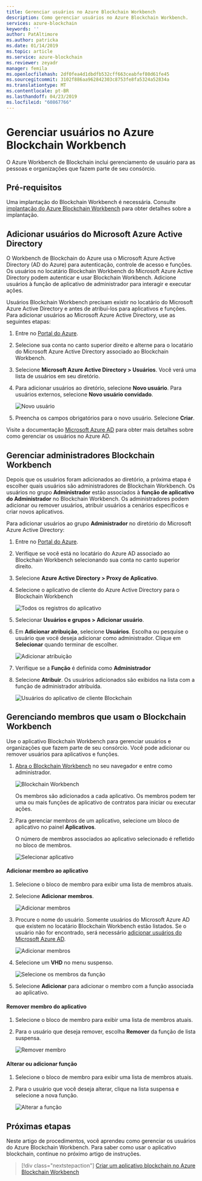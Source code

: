 ```yaml
---
title: Gerenciar usuários no Azure Blockchain Workbench
description: Como gerenciar usuários no Azure Blockchain Workbench.
services: azure-blockchain
keywords: ''
author: PatAltimore
ms.author: patricka
ms.date: 01/14/2019
ms.topic: article
ms.service: azure-blockchain
ms.reviewer: zeyadr
manager: femila
ms.openlocfilehash: 2df0fea4d1dbdfb532cff663ceabfef80d61fe45
ms.sourcegitcommit: 3102f886aa962842303c8753fe8fa5324a52834a
ms.translationtype: MT
ms.contentlocale: pt-BR
ms.lasthandoff: 04/23/2019
ms.locfileid: "60867766"
---
```

# <a name="manage-users-in-azure-blockchain-workbench"></a>Gerenciar usuários no Azure Blockchain Workbench

O Azure Workbench de Blockchain inclui gerenciamento de usuário para as pessoas e organizações que fazem parte de seu consórcio.

## <a name="prerequisites"></a>Pré-requisitos

Uma implantação do Blockchain Workbench é necessária. Consulte [implantação do Azure Blockchain Workbench](deploy.md) para obter detalhes sobre a implantação.

## <a name="add-azure-ad-users"></a>Adicionar usuários do Microsoft Azure Active Directory

O Workbench de Blockchain do Azure usa o Microsoft Azure Active Directory (AD do Azure) para autenticação, controle de acesso e funções. Os usuários no locatário Blockchain Workbench do Microsoft Azure Active Directory podem autenticar e usar Blockchain Workbench. Adicione usuários à função de aplicativo de administrador para interagir e executar ações.

Usuários Blockchain Workbench precisam existir no locatário do Microsoft Azure Active Directory e antes de atribuí-los para aplicativos e funções. Para adicionar usuários ao Microsoft Azure Active Directory, use as seguintes etapas:

1.  Entre no [Portal do Azure](https://portal.azure.com).
2.  Selecione sua conta no canto superior direito e alterne para o locatário do Microsoft Azure Active Directory associado ao Blockchain Workbench.
3.  Selecione **Microsoft Azure Active Directory > Usuários**. Você verá uma lista de usuários em seu diretório.
4.  Para adicionar usuários ao diretório, selecione **Novo usuário**. Para usuários externos, selecione **Novo usuário convidado**.

    ![Novo usuário](./media/manage-users/add-ad-user.png)

5.  Preencha os campos obrigatórios para o novo usuário. Selecione **Criar**.

Visite a documentação [Microsoft Azure AD](../../active-directory/fundamentals/add-users-azure-active-directory.md) para obter mais detalhes sobre como gerenciar os usuários no Azure AD.

## <a name="manage-blockchain-workbench-administrators"></a>Gerenciar administradores Blockchain Workbench

Depois que os usuários foram adicionados ao diretório, a próxima etapa é escolher quais usuários são administradores de Blockchain Workbench. Os usuários no grupo **Administrador** estão associados à **função de aplicativo do Administrador** no Blockchain Workbench. Os administradores podem adicionar ou remover usuários, atribuir usuários a cenários específicos e criar novos aplicativos.

Para adicionar usuários ao grupo **Administrador** no diretório do Microsoft Azure Active Directory:

1.  Entre no [Portal do Azure](https://portal.azure.com).
2.  Verifique se você está no locatário do Azure AD associado ao Blockchain Workbench selecionando sua conta no canto superior direito.
3.  Selecione **Azure Active Directory > Proxy de Aplicativo**.
4.  Selecione o aplicativo de cliente do Azure Active Directory para o Blockchain Workbench
    
    ![Todos os registros do aplicativo](./media/manage-users/select-blockchain-client-app.png)

5.  Selecionar **Usuários e grupos > Adicionar usuário**.
6.  Em **Adicionar atribuição**, selecione **Usuários**. Escolha ou pesquise o usuário que você deseja adicionar como administrador. Clique em **Selecionar** quando terminar de escolher.

    ![Adicionar atribuição](./media/manage-users/add-user-assignment.png)

9.  Verifique se a **Função** é definida como **Administrador**
10. Selecione **Atribuir**. Os usuários adicionados são exibidos na lista com a função de administrador atribuída.

    ![Usuários do aplicativo de cliente Blockchain](./media/manage-users/blockchain-admin-list.png)

## <a name="managing-blockchain-workbench-members"></a>Gerenciando membros que usam o Blockchain Workbench

Use o aplicativo Blockchain Workbench para gerenciar usuários e organizações que fazem parte de seu consórcio. Você pode adicionar ou remover usuários para aplicativos e funções.

1. [Abra o Blockchain Workbench](deploy.md#blockchain-workbench-web-url) no seu navegador e entre como administrador.

    ![Blockchain Workbench](./media/manage-users/blockchain-workbench-applications.png)

    Os membros são adicionados a cada aplicativo. Os membros podem ter uma ou mais funções de aplicativo de contratos para iniciar ou executar ações.

2. Para gerenciar membros de um aplicativo, selecione um bloco de aplicativo no painel **Aplicativos**.

    O número de membros associados ao aplicativo selecionado é refletido no bloco de membros.

    ![Selecionar aplicativo](./media/manage-users/blockchain-workbench-select-application.png)


#### <a name="add-member-to-application"></a>Adicionar membro ao aplicativo

1. Selecione o bloco de membro para exibir uma lista de membros atuais.
2. Selecione **Adicionar membros**.

    ![Adicionar membros](./media/manage-users/application-add-members.png)

3. Procure o nome do usuário.  Somente usuários do Microsoft Azure AD que existem no locatário Blockchain Workbench estão listados. Se o usuário não for encontrado, será necessário [adicionar usuários do Microsoft Azure AD](#add-azure-ad-users).

    ![Adicionar membros](./media/manage-users/find-user.png)

4. Selecione um **VHD** no menu suspenso.

    ![Selecione os membros da função](./media/manage-users/application-select-role.png)

5. Selecione **Adicionar** para adicionar o membro com a função associada ao aplicativo.

#### <a name="remove-member-from-application"></a>Remover membro do aplicativo

1. Selecione o bloco de membro para exibir uma lista de membros atuais.
2. Para o usuário que deseja remover, escolha **Remover** da função de lista suspensa.

    ![Remover membro](./media/manage-users/application-remove-member.png)

#### <a name="change-or-add-role"></a>Alterar ou adicionar função

1. Selecione o bloco de membro para exibir uma lista de membros atuais.
2. Para o usuário que você deseja alterar, clique na lista suspensa e selecione a nova função.

    ![Alterar a função](./media/manage-users/application-change-role.png)

## <a name="next-steps"></a>Próximas etapas

Neste artigo de procedimentos, você aprendeu como gerenciar os usuários do Azure Blockchain Workbench. Para saber como usar o aplicativo blockchain, continue no próximo artigo de instruções.

> [!div class="nextstepaction"]
> [Criar um aplicativo blockchain no Azure Blockchain Workbench](create-app.md)
